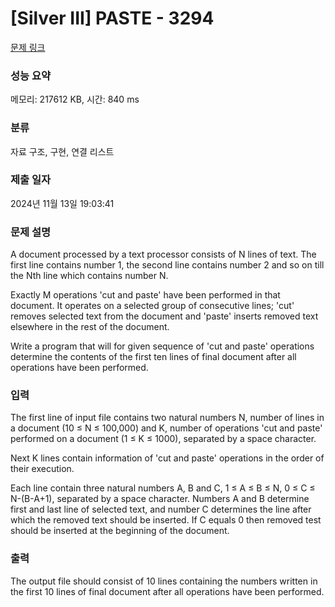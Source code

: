 # [Silver III] PASTE - 3294 

[문제 링크](https://www.acmicpc.net/problem/3294) 

### 성능 요약

메모리: 217612 KB, 시간: 840 ms

### 분류

자료 구조, 구현, 연결 리스트

### 제출 일자

2024년 11월 13일 19:03:41

### 문제 설명

<p>A document processed by a text processor consists of N lines of text. The first line contains number 1, the second line contains number 2 and so on till the Nth line which contains number N.</p>

<p>Exactly M operations 'cut and paste' have been performed in that document. It operates on a selected group of consecutive lines; 'cut' removes selected text from the document and 'paste' inserts removed text elsewhere in the rest of the document.</p>

<p>Write a program that will for given sequence of  'cut and paste' operations determine the contents of the first ten lines of final document after all operations have been performed.</p>

### 입력 

 <p>The first line of input file contains two natural numbers N, number of lines in a document (10 ≤ N ≤ 100,000) and K, number of operations 'cut and paste' performed on a document (1 ≤ K ≤ 1000), separated by a space character.</p>

<p>Next K lines contain information of 'cut and paste' operations in the order of their execution. </p>

<p>Each line contain three natural numbers A, B and C, 1 ≤ A ≤ B ≤ N, 0 ≤ C ≤ N-(B-A+1), separated by a space character. Numbers A and B determine first and last line of selected text, and number C determines the line after which the removed text should be inserted. If C equals 0 then removed test should be inserted at the beginning of the document.</p>

### 출력 

 <p>The output file should consist of 10 lines containing the numbers written in the first 10 lines of final document after all operations have been performed.</p>

